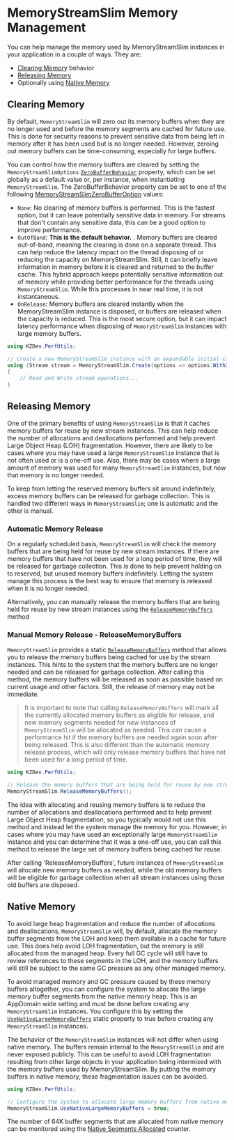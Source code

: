# MemoryStreamSlim Memory Management

You can help manage the memory used by MemoryStreamSlim instances in your application in a couple of ways. They are:

- [Clearing Memory](#clearing-memory) behavior
- [Releasing Memory](#releasing-memory)
- Optionally using [Native Memory](#native-memory)


## Clearing Memory

By default, `MemoryStreamSlim` will zero out its memory buffers when they are no longer used and before the memory segments are cached for future use. This is done for security reasons to prevent sensitive data from being left in memory after it has been used but is no longer needed. However, zeroing out memory buffers can be time-consuming, especially for large buffers.

You can control how the memory buffers are cleared by setting the `MemoryStreamSlimOptions` [`ZeroBufferBehavior`](xref:KZDev.PerfUtils.MemoryStreamSlimOptions.ZeroBufferBehavior) property, which can be set globally as a default value or, per instance, when instantiating `MemoryStreamSlim`. The ZeroBufferBehavior property can be set to one of the following [MemoryStreamSlimZeroBufferOption](xref:KZDev.PerfUtils.MemoryStreamSlimZeroBufferOption) values:

- `None`: No clearing of memory buffers is performed. This is the fastest option, but it can leave potentially sensitive data in memory. For streams that don't contain any sensitive data, this can be a good option to improve performance.
- `OutOfBand`: **This is the default behavior.** . Memory buffers are cleared out-of-band, meaning the clearing is done on a separate thread. This can help reduce the latency impact on the thread disposing of or reducing the capacity on MemoryStreamSlim. Still, it can briefly leave information in memory before it is cleared and returned to the buffer cache. This hybrid approach keeps potentially sensitive information out of memory while providing better performance for the threads using `MemoryStreamSlim`. While this processes in near real time, it is not instantaneous.
- `OnRelease`: Memory buffers are cleared instantly when the MemoryStreamSlim instance is disposed, or buffers are released when the capacity is reduced. This is the most secure option, but it can impact latency performance when disposing of `MemoryStreamSlim` instances with large memory buffers.

```csharp
using KZDev.PerfUtils;

// Create a new MemoryStreamSlim instance with an expandable initial capacity of 0 bytes, and setting the option to not clear memory buffers
using (Stream stream = MemoryStreamSlim.Create(options => options.WithZeroBufferBehavior(MemoryStreamSlimZeroBufferOption.None))
{
    // Read and Write stream operations...
}
```

## Releasing Memory

One of the primary benefits of using `MemoryStreamSlim` is that it caches memory buffers for reuse by new stream instances. This can help reduce the number of allocations and deallocations performed and help prevent Large Object Heap (LOH) fragmentation. However, there are likely to be cases where you may have used a large `MemoryStreamSlim` instance that is not often used or is a one-off use. Also, there may be cases where a large amount of memory was used for many `MemoryStreamSlim` instances, but now that memory is no longer needed.

To keep from letting the reserved memory buffers sit around indefinitely, excess memory buffers can be released for garbage collection. This is handled two different ways in `MemoryStreamSlim`; one is automatic and the other is manual.

### Automatic Memory Release

On a regularly scheduled basis, `MemoryStreamSlim` will check the memory buffers that are being held for reuse by new stream instances. If there are memory buffers that have not been used for a long period of time, they will be released for garbage collection. This is done to help prevent holding on to reserved, but unused memory buffers indefinitely. Letting the system manage this process is the best way to ensure that memory is released when it is no longer needed.

Alternatively, you can manually release the memory buffers that are being held for reuse by new stream instances using the [`ReleaseMemoryBuffers`](xref:KZDev.PerfUtils.MemoryStreamSlim.ReleaseMemoryBuffers) method

### Manual Memory Release - ReleaseMemoryBuffers

`MemoryStreamSlim` provides a static [`ReleaseMemoryBuffers`](xref:KZDev.PerfUtils.MemoryStreamSlim.ReleaseMemoryBuffers) method that allows you to release the memory buffers being cached for use by the stream instances. This hints to the system that the memory buffers are no longer needed and can be released for garbage collection. After calling this method, the memory buffers will be released as soon as possible based on current usage and other factors. Still, the release of memory may not be immediate.

> It is important to note that calling `ReleaseMemoryBuffers` will mark all the currently allocated memory buffers as eligible for release, and new memory segments needed for new instances of `MemoryStreamSlim` will be allocated as needed. This can cause a performance hit if the memory buffers are needed again soon after being released. This is also different than the automatic memory release process, which will only release memory buffers that have not been used for a long period of time.

```csharp
using KZDev.PerfUtils;

// Release the memory buffers that are being held for reuse by new stream instances
MemoryStreamSlim.ReleaseMemoryBuffers();
```

The idea with allocating and reusing memory buffers is to reduce the number of allocations and deallocations performed and to help prevent Large Object Heap fragmentation, so you typically would not use this method and instead let the system manage the memory for you. However, in cases where you may have used an exceptionally large `MemoryStreamSlim` instance and you can determine that it was a one-off use, you can call this method to release the large set of memory buffers being cached for reuse.

After calling 'ReleaseMemoryBuffers', future instances of `MemoryStreamSlim` will allocate new memory buffers as needed, while the old memory buffers will be eligible for garbage collection when all stream instances using those old buffers are disposed.

## Native Memory

To avoid large heap fragmentation and reduce the number of allocations and deallocations, `MemoryStreamSlim` will, by default, allocate the memory buffer segments from the LOH and keep them available in a cache for future use. This does help avoid LOH fragmentation, but the memory is still allocated from the managed heap. Every full GC cycle will still have to review references to these segments in the LOH, and the memory buffers will still be subject to the same GC pressure as any other managed memory.

To avoid managed memory and GC pressure caused by these memory buffers altogether, you can configure the system to allocate the large memory buffer segments from the native memory heap. This is an AppDomain wide setting and must be done before creating any `MemoryStreamSlim` instances. You configure this by setting the [`UseNativeLargeMemoryBuffers`](xref:KZDev.PerfUtils.MemoryStreamSlim.UseNativeLargeMemoryBuffers) static property to true before creating any `MemoryStreamSlim` instances.

The behavior of the `MemoryStreamSlim` instances will not differ when using native memory. The buffers remain internal to the `MemoryStreamSlim` and are never exposed publicly. This can be useful to avoid LOH fragmentation resulting from other large objects in your application being intermixed with the memory buffers used by MemoryStreamSlim. By putting the memory buffers in native memory, these fragmentation issues can be avoided.

```csharp
using KZDev.PerfUtils;

// Configure the system to allocate large memory buffers from native memory
MemoryStreamSlim.UseNativeLargeMemoryBuffers = true;
```

The number of 64K buffer segments that are allocated from native memory can be monitored using the [Native Segments Allocated](./memory-monitoring.md#segmentmemorynativeallocated-counter) counter.
